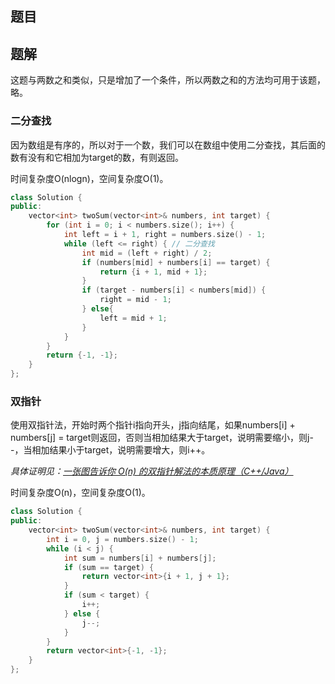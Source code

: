 ## 题目

## 题解

这题与两数之和类似，只是增加了一个条件，所以两数之和的方法均可用于该题，略。

### 二分查找

因为数组是有序的，所以对于一个数，我们可以在数组中使用二分查找，其后面的数有没有和它相加为target的数，有则返回。

时间复杂度O(nlogn)，空间复杂度O(1)。

```c++
class Solution {
public:
    vector<int> twoSum(vector<int>& numbers, int target) {
        for (int i = 0; i < numbers.size(); i++) {
            int left = i + 1, right = numbers.size() - 1;
            while (left <= right) { // 二分查找
                int mid = (left + right) / 2;
                if (numbers[mid] + numbers[i] == target) {
                    return {i + 1, mid + 1};
                }
                if (target - numbers[i] < numbers[mid]) {
                    right = mid - 1;
                } else{
                    left = mid + 1;
                }
            }
        }
        return {-1, -1};
    }
};
```

### 双指针

使用双指针法，开始时两个指针i指向开头，j指向结尾，如果numbers[i] + numbers[j] = target则返回，否则当相加结果大于target，说明需要缩小，则j--，当相加结果小于target，说明需要增大，则i++。

*具体证明见：[一张图告诉你 O(n) 的双指针解法的本质原理（C++/Java）](https://leetcode-cn.com/problems/two-sum-ii-input-array-is-sorted/solution/yi-zhang-tu-gao-su-ni-on-de-shuang-zhi-zhen-jie-fa/)*

时间复杂度O(n)，空间复杂度O(1)。

```c++
class Solution {
public:
    vector<int> twoSum(vector<int>& numbers, int target) {
        int i = 0, j = numbers.size() - 1;
        while (i < j) {
            int sum = numbers[i] + numbers[j];
            if (sum == target) {
                return vector<int>{i + 1, j + 1};
            }
            if (sum < target) {
                i++;
            } else {
                j--;
            }
        }
        return vector<int>{-1, -1};
    }
};
```

